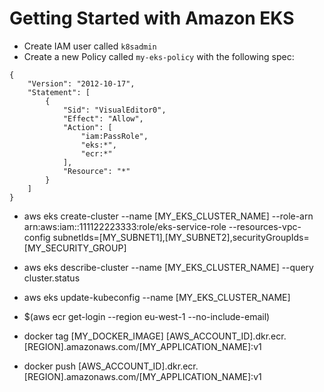 
# Getting Started with Amazon EKS

* Create IAM user called `k8sadmin`
* Create a new Policy called `my-eks-policy` with the following spec:
```
{
    "Version": "2012-10-17",
    "Statement": [
        {
            "Sid": "VisualEditor0",
            "Effect": "Allow",
            "Action": [
                "iam:PassRole",
                "eks:*",
                "ecr:*"
            ],
            "Resource": "*"
        }
    ]
}
```
* aws eks create-cluster --name [MY_EKS_CLUSTER_NAME] --role-arn arn:aws:iam::111122223333:role/eks-service-role --resources-vpc-config subnetIds=[MY_SUBNET1],[MY_SUBNET2],securityGroupIds=[MY_SECURITY_GROUP]

* aws eks describe-cluster --name [MY_EKS_CLUSTER_NAME] --query cluster.status

* aws eks update-kubeconfig --name [MY_EKS_CLUSTER_NAME]

* $(aws ecr get-login --region eu-west-1 --no-include-email)

* docker tag [MY_DOCKER_IMAGE] [AWS_ACCOUNT_ID].dkr.ecr.[REGION].amazonaws.com/[MY_APPLICATION_NAME]:v1

* docker push [AWS_ACCOUNT_ID].dkr.ecr.[REGION].amazonaws.com/[MY_APPLICATION_NAME]:v1

